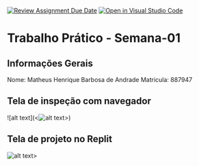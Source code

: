 [![Review Assignment Due Date](https://classroom.github.com/assets/deadline-readme-button-22041afd0340ce965d47ae6ef1cefeee28c7c493a6346c4f15d667ab976d596c.svg)](https://classroom.github.com/a/SEqSgEYu)
[![Open in Visual Studio Code](https://classroom.github.com/assets/open-in-vscode-2e0aaae1b6195c2367325f4f02e2d04e9abb55f0b24a779b69b11b9e10269abc.svg)](https://classroom.github.com/online_ide?assignment_repo_id=18245693&assignment_repo_type=AssignmentRepo)
# Trabalho Prático - Semana-01

## Informações Gerais
Nome: Matheus Henrique Barbosa de Andrade
Matricula: 887947

## Tela de inspeção com navegador
![alt text](<![alt text](<Captura de tela 2025-02-17 131455-1.png>)>)


## Tela de projeto no Replit
![alt text](<Captura de tela 2025-02-18 170707.png>)>

